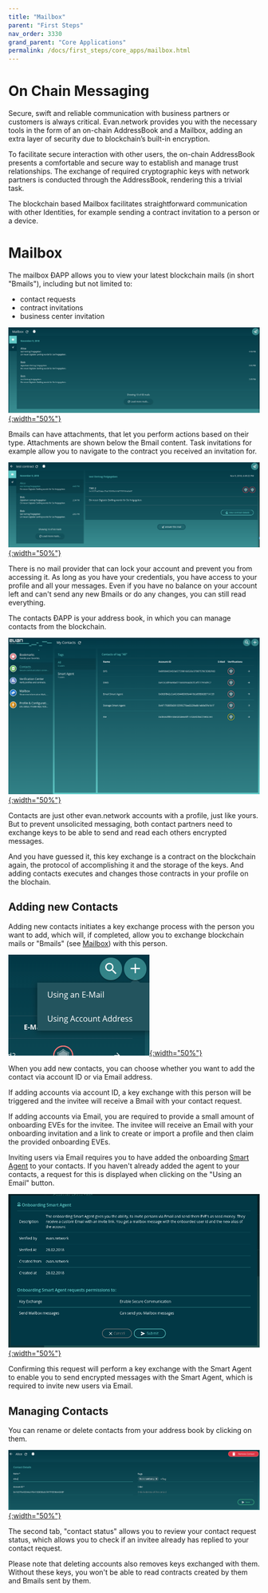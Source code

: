 ```yaml
---
title: "Mailbox"
parent: "First Steps"
nav_order: 3330
grand_parent: "Core Applications"
permalink: /docs/first_steps/core_apps/mailbox.html
---
```


# On Chain Messaging 

Secure, swift and reliable communication with business partners or customers is always critical.
Evan.network provides you with the necessary tools in the form of an on-chain AddressBook and a Mailbox, adding an extra layer of security due to blockchain’s built-in encryption. 

To facilitate secure interaction with other users, the on-chain AddressBook presents a comfortable and secure way to establish and manage trust relationships. The exchange of required cryptographic keys with network partners is conducted through the AddressBook, rendering this a trivial task.


The blockchain based Mailbox facilitates straightforward communication with other Identities, for example sending a contract invitation to a person or a device. 


# Mailbox
The mailbox ÐAPP allows you to view your latest blockchain mails (in short "Bmails"), including but not limited to:
- contact requests
- contract invitations
- business center invitation

[![mailbox - inbox](/docs/3000_first_steps/img/mailbox_inbox.png){:width="50%"}](/docs/3000_first_steps/img/mailbox_inbox.png)

Bmails can have attachments, that let you perform actions based on their type. Attachments are shown below the Bmail content.
Task invitations for example allow you to navigate to the contract you received an invitation for.

[![mailbox - detail](/docs/3000_first_steps/img/mailbox_detail.png){:width="50%"}](/docs/3000_first_steps/img/mailbox_detail.png)

There is no mail provider that can lock your account and prevent you from accessing it. As long as you have your credentials, you have access to your profile and all your messages. Even if you have no balance on your account left and can't send any new Bmails or do any changes, you can still read everything.

The contacts ÐAPP is your address book, in which you can manage contacts from the blockchain.

[![contacts overview](/docs/3000_first_steps/img/contacts_overview.png){:width="50%"}](/docs/3000_first_steps/img/contacts_overview.png)

Contacts are just other evan.network accounts with a profile, just like yours. But to prevent unsolicited messaging, both contact partners need to exchange keys to be able to send and read each others encrypted messages.

And you have guessed it, this key exchange is a contract on the blockchain again, the protocol of accomplishing it and the storage of the keys. And adding contacts executes and changes those contracts in your profile on the blochain.


## Adding new Contacts
Adding new contacts initiates a key exchange process with the person you want to add, which will, if completed, allow you to exchange blockchain mails or "Bmails" (see [Mailbox](/docs/first_steps/mailbox.html)) with this person.

[![contact add type select](/docs/3000_first_steps/img/contacts_add_type_select.png){:width="50%"}](/docs/3000_first_steps/img/contacts_add_type_select.png)

When you add new contacts, you can choose whether you want to add the contact via account ID or via Email address.

If adding accounts via account ID, a key exchange with this person will be triggered and the invitee will receive a Bmail with your contact request.

If adding accounts via Email, you are required to provide a small amount of onboarding EVEs for the invitee. The invitee will receive an Email with your onboarding invitation and a link to create or import a profile and then claim the provided onboarding EVEs.

Inviting users via Email requires you to have added the onboarding [Smart Agent](/docs/how_it_works/services/smart-agents.html) to your contacts. If you haven't already added the agent to your contacts, a request for this is displayed when clicking on the "Using an Email" button.

[![add smart agent to contacts](/docs/3000_first_steps/img/contacts_add_smart_agent.png){:width="50%"}](/docs/3000_first_steps/img/contacts_add_smart_agent.png)

Confirming this request will perform a key exchange with the Smart Agent to enable you to send encrypted messages with the Smart Agent, which is required to invite new users via Email.


## Managing Contacts
You can rename or delete contacts from your address book by clicking on them.

[![contact details](/docs/3000_first_steps/img/contacts_detail.png){:width="50%"}](/docs/3000_first_steps/img/contacts_detail.png)

The second tab, "contact status" allows you to review your contact request status, which allows you to check if an invitee already has replied to your contact request.

Please note that deleting accounts also removes keys exchanged with them. Without these keys, you won't be able to read contracts created by them and Bmails sent by them.
